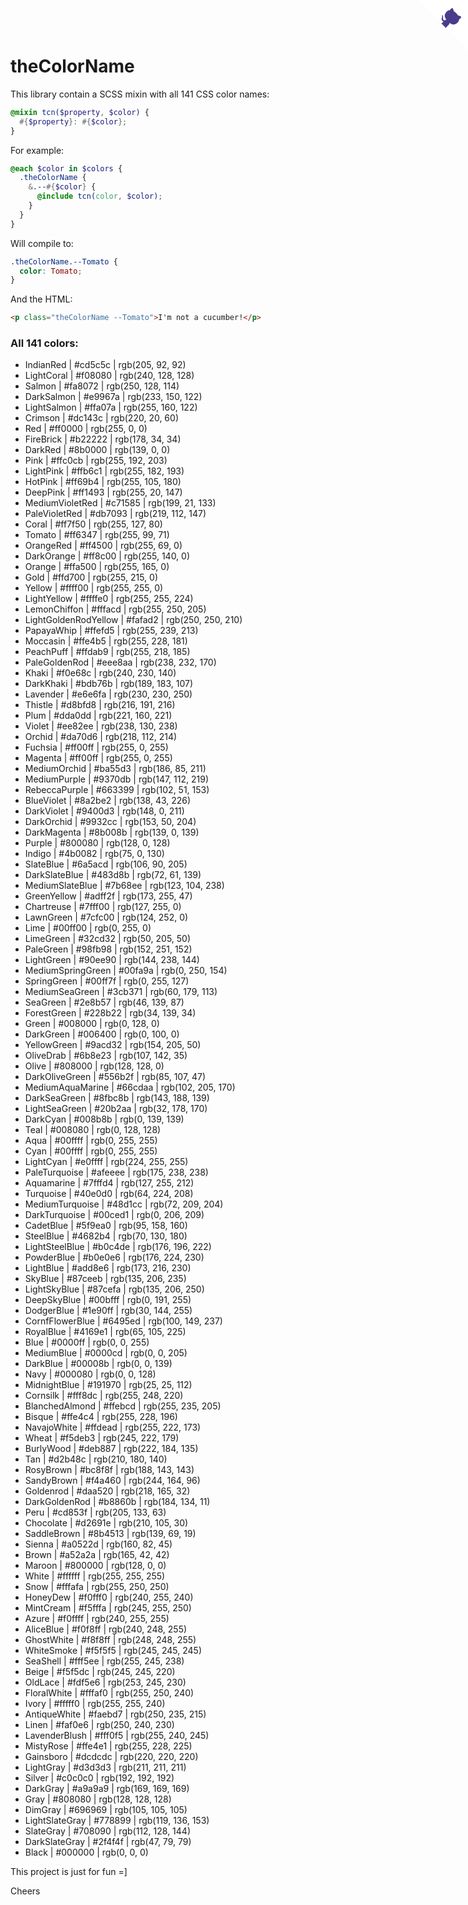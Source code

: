<h1>theColorName</h1>

<p>This library contain a SCSS mixin with all 141 CSS color names:</p>

```scss
@mixin tcn($property, $color) {
  #{$property}: #{$color};
}
```
<p>For example:</p>

```scss
@each $color in $colors {
  .theColorName {
    &.--#{$color} {
      @include tcn(color, $color);
    }
  }
}
```
<p>Will compile to:</p>

```css
.theColorName.--Tomato {
  color: Tomato;
}
```
<p>And the HTML:</p>

```html
<p class="theColorName --Tomato">I'm not a cucumber!</p>
```

<h3>All 141 colors:</h3>

<ul class="table-of-content">
  <li>IndianRed | #cd5c5c | rgb(205, 92, 92)</li>
  <li>LightCoral | #f08080 | rgb(240, 128, 128)</li>
  <li>Salmon | #fa8072 | rgb(250, 128, 114)</li>
  <li>DarkSalmon | #e9967a | rgb(233, 150, 122)</li>
  <li>LightSalmon | #ffa07a | rgb(255, 160, 122)</li>
  <li>Crimson | #dc143c | rgb(220, 20, 60)</li>
  <li>Red | #ff0000 | rgb(255, 0, 0)</li>
  <li>FireBrick | #b22222 | rgb(178, 34, 34)</li>
  <li>DarkRed | #8b0000 | rgb(139, 0, 0)</li>
  <li>Pink | #ffc0cb | rgb(255, 192, 203)</li>
  <li>LightPink | #ffb6c1 | rgb(255, 182, 193)</li>
  <li>HotPink | #ff69b4 | rgb(255, 105, 180)</li>
  <li>DeepPink | #ff1493 | rgb(255, 20, 147)</li>
  <li>MediumVioletRed | #c71585 | rgb(199, 21, 133)</li>
  <li>PaleVioletRed | #db7093 | rgb(219, 112, 147)</li>
  <li>Coral | #ff7f50 | rgb(255, 127, 80)</li>
  <li>Tomato | #ff6347 | rgb(255, 99, 71)</li>
  <li>OrangeRed | #ff4500 | rgb(255, 69, 0)</li>
  <li>DarkOrange | #ff8c00 | rgb(255, 140, 0)</li>
  <li>Orange | #ffa500 | rgb(255, 165, 0)</li>
  <li>Gold | #ffd700 | rgb(255, 215, 0)</li>
  <li>Yellow | #ffff00 | rgb(255, 255, 0)</li>
  <li>LightYellow | #ffffe0 | rgb(255, 255, 224)</li>
  <li>LemonChiffon | #fffacd | rgb(255, 250, 205)</li>
  <li>LightGoldenRodYellow | #fafad2 | rgb(250, 250, 210)</li>
  <li>PapayaWhip | #ffefd5 | rgb(255, 239, 213)</li>
  <li>Moccasin | #ffe4b5 | rgb(255, 228, 181)</li>
  <li>PeachPuff | #ffdab9 | rgb(255, 218, 185)</li>
  <li>PaleGoldenRod | #eee8aa | rgb(238, 232, 170)</li>
  <li>Khaki | #f0e68c | rgb(240, 230, 140)</li>
  <li>DarkKhaki | #bdb76b | rgb(189, 183, 107)</li>
  <li>Lavender | #e6e6fa | rgb(230, 230, 250)</li>
  <li>Thistle | #d8bfd8 | rgb(216, 191, 216)</li>
  <li>Plum | #dda0dd | rgb(221, 160, 221)</li>
  <li>Violet | #ee82ee | rgb(238, 130, 238)</li>
  <li>Orchid | #da70d6 | rgb(218, 112, 214)</li>
  <li>Fuchsia | #ff00ff | rgb(255, 0, 255)</li>
  <li>Magenta | #ff00ff | rgb(255, 0, 255)</li>
  <li>MediumOrchid | #ba55d3 | rgb(186, 85, 211)</li>
  <li>MediumPurple | #9370db | rgb(147, 112, 219)</li>
  <li>RebeccaPurple | #663399 | rgb(102, 51, 153)</li>
  <li>BlueViolet | #8a2be2 | rgb(138, 43, 226)</li>
  <li>DarkViolet | #9400d3 | rgb(148, 0, 211)</li>
  <li>DarkOrchid | #9932cc | rgb(153, 50, 204)</li>
  <li>DarkMagenta | #8b008b | rgb(139, 0, 139)</li>
  <li>Purple | #800080 | rgb(128, 0, 128)</li>
  <li>Indigo | #4b0082 | rgb(75, 0, 130)</li>
  <li>SlateBlue | #6a5acd | rgb(106, 90, 205)</li>
  <li>DarkSlateBlue | #483d8b | rgb(72, 61, 139)</li>
  <li>MediumSlateBlue | #7b68ee | rgb(123, 104, 238)</li>
  <li>GreenYellow | #adff2f | rgb(173, 255, 47)</li>
  <li>Chartreuse | #7fff00 | rgb(127, 255, 0)</li>
  <li>LawnGreen | #7cfc00 | rgb(124, 252, 0)</li>
  <li>Lime | #00ff00 | rgb(0, 255, 0)</li>
  <li>LimeGreen | #32cd32 | rgb(50, 205, 50)</li>
  <li>PaleGreen | #98fb98 | rgb(152, 251, 152)</li>
  <li>LightGreen | #90ee90 | rgb(144, 238, 144)</li>
  <li>MediumSpringGreen | #00fa9a | rgb(0, 250, 154)</li>
  <li>SpringGreen | #00ff7f | rgb(0, 255, 127)</li>
  <li>MediumSeaGreen | #3cb371 | rgb(60, 179, 113)</li>
  <li>SeaGreen | #2e8b57 | rgb(46, 139, 87)</li>
  <li>ForestGreen | #228b22 | rgb(34, 139, 34)</li>
  <li>Green | #008000 | rgb(0, 128, 0)</li>
  <li>DarkGreen | #006400 | rgb(0, 100, 0)</li>
  <li>YellowGreen | #9acd32 | rgb(154, 205, 50)</li>
  <li>OliveDrab | #6b8e23 | rgb(107, 142, 35)</li>
  <li>Olive | #808000 | rgb(128, 128, 0)</li>
  <li>DarkOliveGreen | #556b2f | rgb(85, 107, 47)</li>
  <li>MediumAquaMarine | #66cdaa | rgb(102, 205, 170)</li>
  <li>DarkSeaGreen | #8fbc8b | rgb(143, 188, 139)</li>
  <li>LightSeaGreen | #20b2aa | rgb(32, 178, 170)</li>
  <li>DarkCyan | #008b8b | rgb(0, 139, 139)</li>
  <li>Teal | #008080 | rgb(0, 128, 128)</li>
  <li>Aqua | #00ffff | rgb(0, 255, 255)</li>
  <li>Cyan | #00ffff | rgb(0, 255, 255)</li>
  <li>LightCyan | #e0ffff | rgb(224, 255, 255)</li>
  <li>PaleTurquoise | #afeeee | rgb(175, 238, 238)</li>
  <li>Aquamarine | #7fffd4 | rgb(127, 255, 212)</li>
  <li>Turquoise | #40e0d0 | rgb(64, 224, 208)</li>
  <li>MediumTurquoise | #48d1cc | rgb(72, 209, 204)</li>
  <li>DarkTurquoise | #00ced1 | rgb(0, 206, 209)</li>
  <li>CadetBlue | #5f9ea0 | rgb(95, 158, 160)</li>
  <li>SteelBlue | #4682b4 | rgb(70, 130, 180)</li>
  <li>LightSteelBlue | #b0c4de | rgb(176, 196, 222)</li>
  <li>PowderBlue | #b0e0e6 | rgb(176, 224, 230)</li>
  <li>LightBlue | #add8e6 | rgb(173, 216, 230)</li>
  <li>SkyBlue | #87ceeb | rgb(135, 206, 235)</li>
  <li>LightSkyBlue | #87cefa | rgb(135, 206, 250)</li>
  <li>DeepSkyBlue | #00bfff | rgb(0, 191, 255)</li>
  <li>DodgerBlue | #1e90ff | rgb(30, 144, 255)</li>
  <li>CornfFlowerBlue | #6495ed | rgb(100, 149, 237)</li>
  <li>RoyalBlue | #4169e1 | rgb(65, 105, 225)</li>
  <li>Blue | #0000ff | rgb(0, 0, 255)</li>
  <li>MediumBlue | #0000cd | rgb(0, 0, 205)</li>
  <li>DarkBlue | #00008b | rgb(0, 0, 139)</li>
  <li>Navy | #000080 | rgb(0, 0, 128)</li>
  <li>MidnightBlue | #191970 | rgb(25, 25, 112)</li>
  <li>Cornsilk | #fff8dc | rgb(255, 248, 220)</li>
  <li>BlanchedAlmond | #ffebcd | rgb(255, 235, 205)</li>
  <li>Bisque | #ffe4c4 | rgb(255, 228, 196)</li>
  <li>NavajoWhite | #ffdead | rgb(255, 222, 173)</li>
  <li>Wheat | #f5deb3 | rgb(245, 222, 179)</li>
  <li>BurlyWood | #deb887 | rgb(222, 184, 135)</li>
  <li>Tan | #d2b48c | rgb(210, 180, 140)</li>
  <li>RosyBrown | #bc8f8f | rgb(188, 143, 143)</li>
  <li>SandyBrown | #f4a460 | rgb(244, 164, 96)</li>
  <li>Goldenrod | #daa520 | rgb(218, 165, 32)</li>
  <li>DarkGoldenRod | #b8860b | rgb(184, 134, 11)</li>
  <li>Peru | #cd853f | rgb(205, 133, 63)</li>
  <li>Chocolate | #d2691e | rgb(210, 105, 30)</li>
  <li>SaddleBrown | #8b4513 | rgb(139, 69, 19)</li>
  <li>Sienna | #a0522d | rgb(160, 82, 45)</li>
  <li>Brown | #a52a2a | rgb(165, 42, 42)</li>
  <li>Maroon | #800000 | rgb(128, 0, 0)</li>
  <li>White | #ffffff | rgb(255, 255, 255)</li>
  <li>Snow | #fffafa | rgb(255, 250, 250)</li>
  <li>HoneyDew | #f0fff0 | rgb(240, 255, 240)</li>
  <li>MintCream | #f5fffa | rgb(245, 255, 250)</li>
  <li>Azure | #f0ffff | rgb(240, 255, 255)</li>
  <li>AliceBlue | #f0f8ff | rgb(240, 248, 255)</li>
  <li>GhostWhite | #f8f8ff | rgb(248, 248, 255)</li>
  <li>WhiteSmoke | #f5f5f5 | rgb(245, 245, 245)</li>
  <li>SeaShell | #fff5ee | rgb(255, 245, 238)</li>
  <li>Beige | #f5f5dc | rgb(245, 245, 220)</li>
  <li>OldLace | #fdf5e6 | rgb(253, 245, 230)</li>
  <li>FloralWhite | #fffaf0 | rgb(255, 250, 240)</li>
  <li>Ivory | #fffff0 | rgb(255, 255, 240)</li>
  <li>AntiqueWhite | #faebd7 | rgb(250, 235, 215)</li>
  <li>Linen | #faf0e6 | rgb(250, 240, 230)</li>
  <li>LavenderBlush | #fff0f5 | rgb(255, 240, 245)</li>
  <li>MistyRose | #ffe4e1 | rgb(255, 228, 225)</li>
  <li>Gainsboro | #dcdcdc | rgb(220, 220, 220)</li>
  <li>LightGray | #d3d3d3 | rgb(211, 211, 211)</li>
  <li>Silver | #c0c0c0 | rgb(192, 192, 192)</li>
  <li>DarkGray | #a9a9a9 | rgb(169, 169, 169)</li>
  <li>Gray | #808080 | rgb(128, 128, 128)</li>
  <li>DimGray | #696969 | rgb(105, 105, 105)</li>
  <li>LightSlateGray | #778899 | rgb(119, 136, 153)</li>
  <li>SlateGray | #708090 | rgb(112, 128, 144)</li>
  <li>DarkSlateGray | #2f4f4f | rgb(47, 79, 79)</li>
  <li>Black | #000000 | rgb(0, 0, 0)</li>
</ul>

<p>This project is just for fun =]</p>

<p>Cheers</p>

<a href="http://github.com/benkalsky/theColorName.scss" class="github-corner" aria-label="View source on Github"><svg width="80" height="80" viewBox="0 0 250 250" style="fill:White; color:DarkSlateBlue; position: absolute; top: 0; border: 0; right: 0;" aria-hidden="true"><path d="M0,0 L115,115 L130,115 L142,142 L250,250 L250,0 Z"></path><path d="M128.3,109.0 C113.8,99.7 119.0,89.6 119.0,89.6 C122.0,82.7 120.5,78.6 120.5,78.6 C119.2,72.0 123.4,76.3 123.4,76.3 C127.3,80.9 125.5,87.3 125.5,87.3 C122.9,97.6 130.6,101.9 134.4,103.2" fill="currentColor" style="transform-origin: 130px 106px;" class="octo-arm"></path><path d="M115.0,115.0 C114.9,115.1 118.7,116.5 119.8,115.4 L133.7,101.6 C136.9,99.2 139.9,98.4 142.2,98.6 C133.8,88.0 127.5,74.4 143.8,58.0 C148.5,53.4 154.0,51.2 159.7,51.0 C160.3,49.4 163.2,43.6 171.4,40.1 C171.4,40.1 176.1,42.5 178.8,56.2 C183.1,58.6 187.2,61.8 190.9,65.4 C194.5,69.0 197.7,73.2 200.1,77.6 C213.8,80.2 216.3,84.9 216.3,84.9 C212.7,93.1 206.9,96.0 205.4,96.6 C205.1,102.4 203.0,107.8 198.3,112.5 C181.9,128.9 168.3,122.5 157.7,114.1 C157.9,116.9 156.7,120.9 152.7,124.9 L141.0,136.5 C139.8,137.7 141.6,141.9 141.8,141.8 Z" fill="currentColor" class="octo-body"></path></svg></a><style>.github-corner:hover .octo-arm{animation:octocat-wave 560ms ease-in-out}@keyframes octocat-wave{0%,100%{transform:rotate(0)}20%,60%{transform:rotate(-25deg)}40%,80%{transform:rotate(10deg)}}@media (max-width:500px){.github-corner:hover .octo-arm{animation:none}.github-corner .octo-arm{animation:octocat-wave 560ms ease-in-out}}</style>
